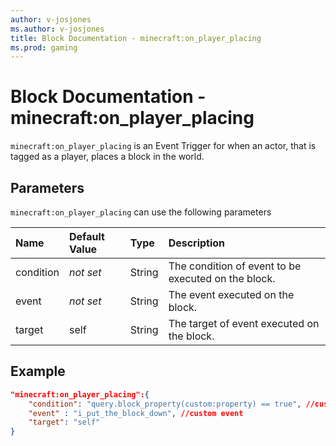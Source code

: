 ```yaml
---
author: v-josjones
ms.author: v-josjones
title: Block Documentation - minecraft:on_player_placing
ms.prod: gaming
---
```


# Block Documentation - minecraft:on_player_placing

`minecraft:on_player_placing` is an Event Trigger for when an actor, that is tagged as a player, places a block in the world.

## Parameters

`minecraft:on_player_placing` can use the following parameters

|Name |Default Value  |Type  |Description  |
|:----------|:----------|:----------|:----------|
|condition|*not set* | String|  The condition of event to be executed on the block. |
|event|*not set* | String|  The event executed on the block. |
| target| self| String| The target of event executed on the block. |

## Example

```json
"minecraft:on_player_placing":{
    "condition": "query.block_property(custom:property) == true", //custom condition
    "event" : "i_put_the_block_down", //custom event
    "target": "self"
}
```
